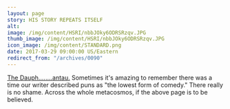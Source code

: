 ```yaml
---
layout: page
story: HIS STORY REPEATS ITSELF
alt:
image: /img/content/HSRI/nbbJOky6ODRSRzqv.JPG
thumb_image: /img/content/HSRI/nbbJOky6ODRSRzqv.JPG
icon_image: /img/content/STANDARD.png
date: 2017-03-29 09:00:00 US/Eastern
redirect_from: "/archives/0090"
---
```

[The Dauph........antau.](https://en.wikipedia.org/wiki/Charles_VII_of_France#Dauphin) Sometimes it's amazing to remember there was a time our writer described puns as "the lowest form of comedy." There really is no shame. Across the whole metacosmos, if the above page is to be believed.
